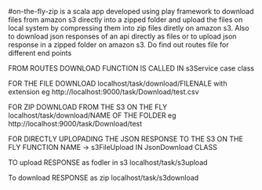 #on-the-fly-zip is a scala app developed using play framework to download files from amazon s3 directly into a zipped folder and upload the files on local system by compressing them into zip files diretly on amazon s3. Also to download json responses of an api directly as files or to upload json response in a zipped folder on amazon s3. Do find out routes file for different end points

FROM ROUTES DOWNLOAD FUNCTION IS CALLED IN s3Service case class

FOR THE FILE DOWNLOAD localhost/task/download/FILENALE with extension
   eg http://localhost:9000/task/Download/test.csv
      
FOR ZIP DOWNLOAD FROM THE S3 ON THE FLY  localhost/task/download/NAME OF THE FOLDER
   eg http://localhost:9000/task/Download/test


FOR DIRECTLY UPLOPADING THE JSON RESPONSE TO THE S3 ON THE FLY
  		FUNCTION NAME -> s3FileUpload IN JsonDownload CLASS


TO upload RESPONSE as fodler in s3 localhost/task/s3upload

To download RESPONSE as zip localhost/task/s3download

